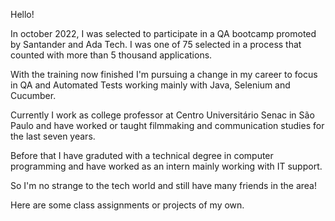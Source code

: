 Hello!

In october 2022, I was selected to participate in a QA bootcamp promoted by Santander and Ada Tech. I was one of 75 selected in a process that counted with more than 5 thousand applications. 

With the training now finished I'm pursuing a change in my career to focus in QA and Automated Tests working mainly with Java, Selenium and Cucumber. 

Currently I work as college professor at Centro Universitário Senac in São Paulo and have worked or taught filmmaking and communication studies for the last seven years.

Before that I have graduted with a technical degree in computer programming and have worked as an intern mainly working with IT support. 

So I'm no strange to the tech world and still have many friends in the area!

Here are some class assignments or projects of my own.
